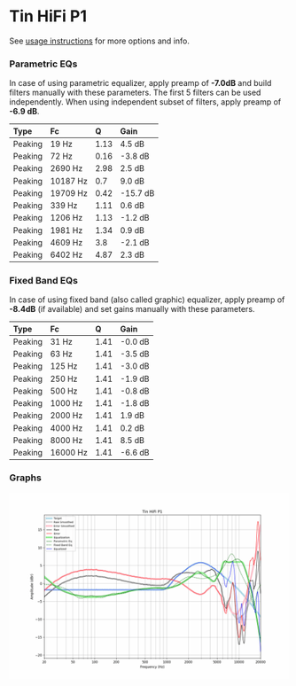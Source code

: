 # Tin HiFi P1
See [usage instructions](https://github.com/jaakkopasanen/AutoEq#usage) for more options and info.

### Parametric EQs
In case of using parametric equalizer, apply preamp of **-7.0dB** and build filters manually
with these parameters. The first 5 filters can be used independently.
When using independent subset of filters, apply preamp of **-6.9 dB**.

| Type    | Fc       |    Q | Gain     |
|:--------|:---------|:-----|:---------|
| Peaking | 19 Hz    | 1.13 | 4.5 dB   |
| Peaking | 72 Hz    | 0.16 | -3.8 dB  |
| Peaking | 2690 Hz  | 2.98 | 2.5 dB   |
| Peaking | 10187 Hz | 0.7  | 9.0 dB   |
| Peaking | 19709 Hz | 0.42 | -15.7 dB |
| Peaking | 339 Hz   | 1.11 | 0.6 dB   |
| Peaking | 1206 Hz  | 1.13 | -1.2 dB  |
| Peaking | 1981 Hz  | 1.34 | 0.9 dB   |
| Peaking | 4609 Hz  | 3.8  | -2.1 dB  |
| Peaking | 6402 Hz  | 4.87 | 2.3 dB   |

### Fixed Band EQs
In case of using fixed band (also called graphic) equalizer, apply preamp of **-8.4dB**
(if available) and set gains manually with these parameters.

| Type    | Fc       |    Q | Gain    |
|:--------|:---------|:-----|:--------|
| Peaking | 31 Hz    | 1.41 | -0.0 dB |
| Peaking | 63 Hz    | 1.41 | -3.5 dB |
| Peaking | 125 Hz   | 1.41 | -3.0 dB |
| Peaking | 250 Hz   | 1.41 | -1.9 dB |
| Peaking | 500 Hz   | 1.41 | -0.8 dB |
| Peaking | 1000 Hz  | 1.41 | -1.8 dB |
| Peaking | 2000 Hz  | 1.41 | 1.9 dB  |
| Peaking | 4000 Hz  | 1.41 | 0.2 dB  |
| Peaking | 8000 Hz  | 1.41 | 8.5 dB  |
| Peaking | 16000 Hz | 1.41 | -6.6 dB |

### Graphs
![](./Tin%20HiFi%20P1.png)